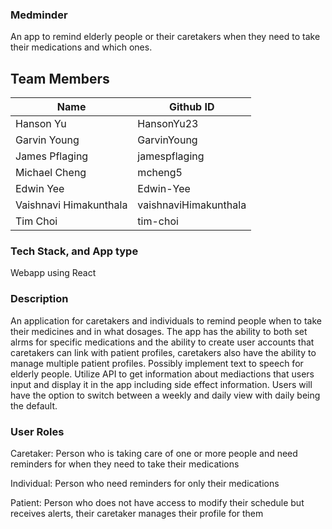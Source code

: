 ### Medminder

An app to remind elderly people or their caretakers when they need to take their medications and which ones.

## Team Members
| Name        | Github ID   |
| ----------- | ----------- |
| Hanson Yu   | HansonYu23  |
| Garvin Young | GarvinYoung  |
| James Pflaging  | jamespflaging  |
| Michael Cheng  | mcheng5  |
| Edwin Yee  | Edwin-Yee  |
| Vaishnavi Himakunthala | vaishnaviHimakunthala |
| Tim Choi | tim-choi |

### Tech Stack, and App type

Webapp using React

### Description

An application for caretakers and individuals to remind people when to take their medicines and in what dosages. The app has the ability to both set alrms for specific medications and the ability to create user accounts that caretakers can link with patient profiles, caretakers also have the ability to manage multiple patient profiles. Possibly implement text to speech for elderly people. Utilize API to get information about mediactions that users input and display it in the app including side effect information. Users will have the option to switch between a weekly and daily view with daily being the default.

### User Roles

Caretaker: Person who is taking care of one or more people and need reminders for when they need to take their medications

Individual: Person who need reminders for only their medications

Patient: Person who does not have access to modify their schedule but receives alerts, their caretaker manages their profile for them
